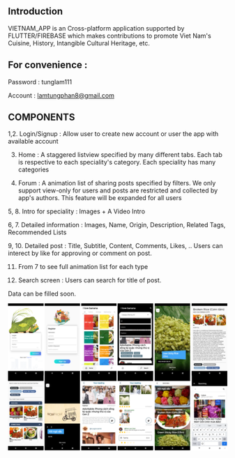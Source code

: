 ## Introduction
VIETNAM_APP is an Cross-platform application supported by FLUTTER/FIREBASE which makes contributions to promote Viet Nam's Cuisine, History, Intangible Cultural Heritage, etc. 

## For convenience :

Password : tunglam111

Account : lamtungphan8@gmail.com

## COMPONENTS

1,2. Login/Signup : Allow user to create new account or user the app with available account

3. Home : A staggered listview specified by many different tabs. Each tab is respective to each speciality's category. Each speciality has many categories

4. Forum : A animation list of sharing posts specified by filters. We only support view-only for users and posts are restricted and collected by app's authors. This feature will be expanded for all users

5, 8. Intro for speciality : Images + A Video Intro 

6, 7. Detailed information : Images, Name, Origin, Description, Related Tags, Recommended Lists

9, 10. Detailed post : Title, Subtitle, Content, Comments, Likes, .. Users can interect by like for approving or comment on post. 

11. From 7 to see full animation list for each type

12. Search screen : Users can search for title of post.

Data can be filled soon. 

![Main Layouts](https://github.com/TungLam111/flutter_vietnam_app/blob/master/images/B%E1%BA%A3n%20v%E1%BA%BD%20kh%C3%B4ng%20c%C3%B3%20ti%C3%AAu%20%C4%91%E1%BB%81.png)
